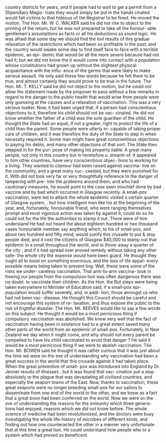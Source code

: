 country districts for years, and if people had to wait to get a permit from a Stipendiary Magis- trate they would simply be put in the hands cinated would fall victims to that hideous of the Registrar to be fined. He moved the motion. The Hon. Mr. W. C. WALKER said he did not rise to object to the printing of the return, but he was not prepared to take all the honour- able gentleman's assumptions as facts or all his deductions as sound logic. He was afraid that some day we should find the evil results of this gradual relaxation of the restrictions which had been so profitable in the past, and the country would awake some day to find itself face to face with a terrible epidemic, an epi- demic that would be all the more severe because had not had it; but we did not know the it would come into contact with a population whose constitutions had grown up without the slightest physical acquaintance with the influ- ence of the germs that were likely to make serious assault. He only said these few words because he felt them to be true, and almost certainly they would prove to be true in the future. The Hon. Mr. T. KELLY said he did not object to the motion, but he could not allow the statement made by the proposer to pass without a few remarks in regard to the danger to the public health that would arise from people were only guessing at the causes and a relaxation of vaccination. This was a very serious matter. Now, it had been urged that, if a person had conscientious objections to it, therefore his child should not be vac- cinated. He did not know whether the father of a child was the sole guardian of the child. He thought the State had an equal, if not a greater, right to protect the life of a child than the parent. Some people were utterly in- capable of taking proper care of children, and it was therefore the duty of the State to step in when necessity required it. Some man might have great conscientious objections to paying his debts, and many other objections of that sort. The State then stepped in for the pur- pose of making his property liable. A great many people, not only in this country but in heretofore u. dreamt-of. It appeared to him other countries, have very conscientious objec- tions to working for a living. They wanted to clamour had been raised against vaccina- live on the community, and a great many suc- ceeded, but they were punished for it. With did not look very far or very thoughtfully reference to the danger of tampering with pre- into the problems around them, and who had cautionary measures, he would point to the case seen mischief done by bad vaccine and by bad which occurred in Glasgow recently. A small-pox vaccination, were led to attack the whole epidemic visited a certain quarter of Glasgow system, . but how intelligent men like his at the beginning of the year, and, fortunately, honourable friend, who were ranging themselves prompt and most vigorous action was taken by against it, could do so he could not for the life the authorities to stamp it out. There were of him understand He had not heard the about eighteen hundred or two thousand cases honourable member say anything which, to his of small-pox, and about two hundred and fifty mind, would justify this crusade to put & stop people died, and it cost the citizens of Glasgow $45,000 to stamp out that epidemic in a small throughout the world, and to throw away a quarter of the city ; and if it had spread over proved remedy without taking any other safe- the whole city the expense would have been guard. He thought they ought all to insist on something enormous, and the loss of life appal- every possible means being taken to prevent ling. Well, these were some of the risks we under- careless vaccination. That arm-to-arm vaccina- took in freeing our people from the compulsion tion was often dangerous there was no doubt. to vaccinate their children. As the Hon. the But steps were being taken everywhere to Minister of Education said, if a small-pox epi- population would suffer severely, and, in addi- tion, those amongst us who had not been vac- disease. He thought this Council should be careful and not encourage this system of re- laxation, and thus expose the public to the risk of frightful disaster. The Hon. Mr. REEVES would like to say a few words on this subject. He thought it would be a most pernicious thing if compulsory vaccination was abolished. We knew very well that the fact of vaccination having been in existence had to a great extent saved many other parts of the world from an epidemic of small-pox. Fortunately, in New Zealand we day when it might come, and why should not every parent be compelled to have his child vaccinated to avoid that danger ? He said it would be a most pernicious thing if we were to abolish vaccination. The Hon. Mr. BOWEN said he thought it was rather curious that it was just about the time we were on the eve of understanding why vaccination had been a great success in the world that this crusade against it had taken place. When the great preventive of small- pox was introduced into England by Dr. Jenner results of illnesses ; but it was found that vac- cination put a stop absolutely to the plague that was devastating all civilised countries, and especially the seaport towns of the East. Now, thanks to vaccination, these great seaports were no longer breeding small-pox for our sailors to disseminate from one end of the world to the other, and we knew as a fact that a great boon had been conferred on the world. Now we were on the eve of understanding the reasons for the immunity which three genera- tions had enjoyed, reasons which we did not know before. The whole science of medicine had been revolutionised, and the doctors were busy investigating the whole life-history of microbes of different kinds, and finding out how one counteracted the other in a manner very unfortunate that at this time a great tion. He could understand how people who to a system which had proved so beneficent 